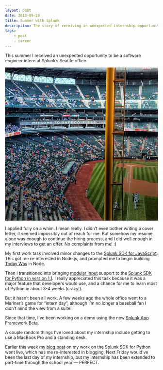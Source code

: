 ```yaml
---
layout: post
date: 2013-09-20
title: Summer with Splunk
description: The story of receiving an unexpected internship opportunity
tags:
    - post
    - career
---
```


This summer I received an unexpected opportunity to be a software engineer intern at Splunk’s Seattle office.

![View of Safeco Field from the Splunk suite](./2013-09-20-safeco-field.jpg)

I applied fully on a whim. I mean really. I didn’t even bother writing a cover letter, it seemed impossibly out of reach for me. But somehow my resume alone was enough to continue the hiring process, and I did well enough in my interviews to get an offer. No complaints from me! :)

My first work task involved minor changes to the [Splunk SDK for JavaScript](http://dev.splunk.com/view/SP-CAAAECM). This got me re-interested in Node.js, and prompted me to begin building [Today Was](https://github.com/shakeelmohamed/today-was) in Node.

Then I transitioned into bringing [modular input](http://docs.splunk.com/Documentation/Splunk/5.0.4/AdvancedDev/ModInputsIntro) support to the [Splunk SDK for Python in version 1.1](http://dev.splunk.com/view/SP-CAAAEBB). I really appreciated this task because it was a major feature that developers would use, and a chance for me to learn most of Python in about 3-4 weeks (crazy!).

But it hasn’t been all work. A few weeks ago the whole office went to a Mariner’s game for “intern day”, although I’m no longer a baseball fan I didn’t mind the view from a suite!

Since that time, I’ve been working on a demo using the new [Splunk App Framework Beta](http://dev.splunk.com/view/app-framework/SP-CAAAEMA).

A couple random things I’ve loved about my internship include getting to use a MacBook Pro and a standing desk.

Earlier this week my [blog post](http://blogs.splunk.com/2013/09/10/the-splunk-sdk-for-python-gets-modular-input-support/) on my work on the Splunk SDK for Python went live, which has me re-interested in blogging. Next Friday would’ve been the last day of my internship, but my internship has been extended to part-time through the school year — PERFECT.
